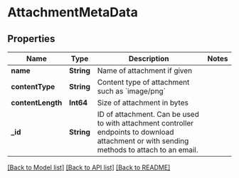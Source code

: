 # AttachmentMetaData

## Properties
Name | Type | Description | Notes
------------ | ------------- | ------------- | -------------
**name** | **String** | Name of attachment if given | 
**contentType** | **String** | Content type of attachment such as &#x60;image/png&#x60; | 
**contentLength** | **Int64** | Size of attachment in bytes | 
**_id** | **String** | ID of attachment. Can be used to with attachment controller endpoints to download attachment or with sending methods to attach to an email. | 

[[Back to Model list]](../README#documentation-for-models) [[Back to API list]](../README#documentation-for-api-endpoints) [[Back to README]](../README)


